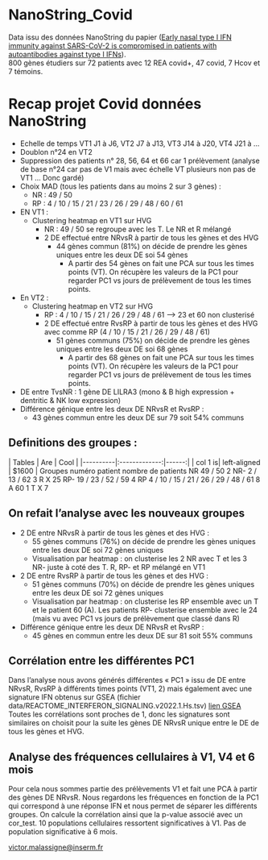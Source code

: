 # NanoString_Covid
Data issu des données NanoString du papier ([Early nasal type I IFN immunity against SARS-CoV-2 is compromised in patients with autoantibodies against type I IFNs](https://doi.org/10.1084/jem.20211211)).  
800 gènes étudiers sur 72 patients avec 12 REA covid+, 47 covid, 7 Hcov et 7 témoins.  

# Recap projet Covid données NanoString
- Echelle de temps VT1 J1 à J6, VT2 J7 à J13, VT3 J14 à J20, VT4 J21 à …
- Doublon n°24 en VT2
- Suppression des patients n° 28, 56, 64 et 66 car 1 prélèvement (analyse de base n°24 car pas de V1 mais avec échelle VT plusieurs non pas de VT1 … Donc gardé)
- Choix MAD (tous les patients dans au moins 2 sur 3 gènes) :
    - NR : 49 / 50 
    - RP : 4 / 10 / 15 / 21 / 23 / 26 / 29 / 48 / 60 / 61
- EN VT1 :
    - Clustering heatmap en VT1 sur HVG 
        - NR : 49 / 50 se regroupe avec les T. Le NR et R mélangé
        - 2 DE effectué entre NRvsR à partir de tous les gènes et des HVG
            - 44 gènes commun (81%) on décide de prendre les gènes uniques entre les deux DE soi 54 gènes
                - A partir des 54 gènes on fait une PCA sur tous les times points (VT). On récupère les valeurs de la PC1 pour regarder PC1 vs jours de prélèvement de tous les times points.
- En VT2 :
    - Clustering heatmap en VT2 sur HVG
        - RP : 4 / 10 / 15 / 21 / 26 / 29 / 48 / 61  —> 23 et 60 non clusterisé
        - 2 DE effectué entre RvsRP à partir de tous les gènes et des HVG avec comme RP (4 / 10 / 15 / 21 / 26 / 29 / 48 / 61)
            - 51 gènes communs (75%) on décide de prendre les gènes uniques entre les deux DE soi 68 gènes
                - A partir des 68 gènes on fait une PCA sur tous les times points (VT). On récupère les valeurs de la PC1 pour regarder PC1 vs jours de prélèvement de tous les times points.
- DE entre TvsNR : 1 gène DE LILRA3 (mono & B high expression + dentritic & NK low expression) 
- Différence génique entre les deux DE NRvsR et RvsRP :
    - 43 gènes commun entre les deux DE sur 79 soit 54% communs

## Definitions des groupes :
| Tables | Are | Cool | |----------|:-------------:|------:| | col 1 is| left-aligned | $1600 |	
Groupes	numéro patient	nombre de patients
NR	49 / 50 	2
NR-	2 / 13 / 62 	3
R	X	25
RP-	19 / 23 / 52 / 59 	4
RP	4 / 10 / 15 / 21 / 26 / 29 / 48 / 61 	8
A	60 	1
T	X	7

## On refait l’analyse avec les nouveaux groupes
- 2 DE entre NRvsR à partir de tous les gènes et des HVG : 
    - 55 gènes communs (76%) on décide de prendre les gènes uniques entre les deux DE soi 72 gènes uniques
    - Visualisation par heatmap : on clusterise les 2 NR avec T et les 3 NR- juste à coté des T. R, RP- et RP mélangé en VT1
- 2 DE entre RvsRP à partir de tous les gènes et des HVG : 
    - 51 gènes communs (70%) on décide de prendre les gènes uniques entre les deux DE soi 72 gènes uniques
    - Visualisation par heatmap : on clusterise les RP ensemble avec un T et le patient 60 (A). Les patients RP- clusterise ensemble avec le 24 (mais vu avec PC1 vs jours de prélèvement que classé dans R)
- Différence génique entre les deux DE NRvsR et RvsRP :
    - 45 gènes en commun entre les deux DE sur 81 soit 55% communs

## Corrélation entre les différentes PC1
Dans l’analyse nous avons générés différentes « PC1 » issu de DE entre NRvsR, RvsRP à différents times points (VT1, 2) mais également avec une signature IFN obtenus sur GSEA (fichier data/REACTOME_INTERFERON_SIGNALING.v2022.1.Hs.tsv) [lien GSEA](http://www.gsea-msigdb.org/gsea/msigdb/human/geneset/REACTOME_INTERFERON_SIGNALING.html) 
Toutes les corrélations sont proches de 1, donc les signatures sont similaires on choisit pour la suite les gènes DE NRvsR unique entre le DE de tous les gènes et HVG.

## Analyse des fréquences cellulaires à V1, V4 et 6 mois
Pour cela nous sommes partie des prélèvements V1 et fait une PCA à partir des gènes DE NRvsR. 
Nous regardons les fréquences en fonction de la PC1 qui correspond à une réponse IFN et nous permet de séparer les différents groupes. On calcule la corrélation ainsi que la p-value associé avec un cor_test.
10 populations cellulaires ressortent significatives à V1.
Pas de population significative à 6 mois.

victor.malassigne@inserm.fr